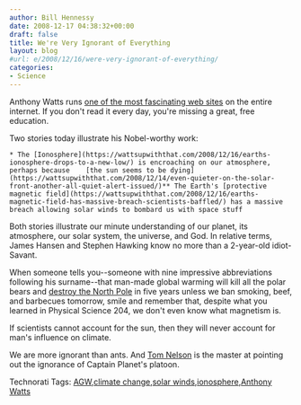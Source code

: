 ```yaml
---
author: Bill Hennessy
date: 2008-12-17 04:38:32+00:00
draft: false
title: We're Very Ignorant of Everything
layout: blog
#url: e/2008/12/16/were-very-ignorant-of-everything/
categories:
- Science
---
```


Anthony Watts runs [one of the most fascinating web sites](https://wattsupwiththat.com/) on the entire internet. If you don't read it every day, you're missing a great, free education. 

 

Two stories today illustrate his Nobel-worthy work:

 

    * The [Ionosphere](https://wattsupwiththat.com/2008/12/16/earths-ionosphere-drops-to-a-new-low/) is encroaching on our atmosphere, perhaps because    [the sun seems to be dying](https://wattsupwiththat.com/2008/12/14/even-quieter-on-the-solar-front-another-all-quiet-alert-issued/)** The Earth's [protective magnetic field](https://wattsupwiththat.com/2008/12/16/earths-magnetic-field-has-massive-breach-scientists-baffled/) has a massive breach allowing solar winds to bombard us with space stuff  

Both stories illustrate our minute understanding of our planet, its atmosphere, our solar system, the universe, and God. In relative terms, James Hansen and Stephen Hawking know no more than a 2-year-old idiot-Savant.

 

When someone tells you--someone with nine impressive abbreviations following his surname--that man-made global warming will kill all the polar bears and [destroy the North Pole](https://wattsupwiththat.com/2008/12/14/gore-entire-north-polar-ice-cap-will-be-gone-in-5-years/) in five years unless we ban smoking, beef, and barbecues tomorrow, smile and remember that, despite what you learned in Physical Science 204, we don't even know what magnetism is. 

 

If scientists cannot account for the sun, then they will never account for man's influence on climate.

 

We are more ignorant than ants. And [Tom Nelson](https://tomnelson.blogspot.com/) is the master at pointing out the ignorance of Captain Planet's platoon.

 

Technorati Tags: [AGW](https://technorati.com/tags/AGW),[climate change](https://technorati.com/tags/climate%20change),[solar winds](https://technorati.com/tags/solar%20winds),[ionosphere](https://technorati.com/tags/ionosphere),[Anthony Watts](https://technorati.com/tags/Anthony%20Watts)
